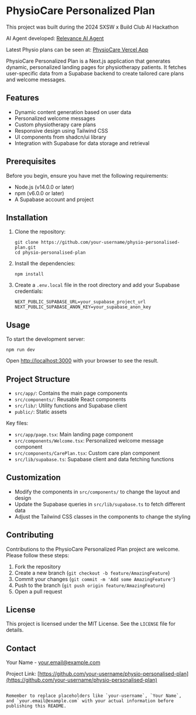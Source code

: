 # PhysioCare Personalized Plan

This project was built during the 2024 SXSW x Build Club AI Hackathon

AI Agent developed: [Relevance AI Agent](https://app.relevanceai.com/notebook/f1db6c/a21b8ef54fd8-4346-bfaa-059a7d195dd8/61eee660-9789-46e8-86d0-36139faa322a)

Latest Physio plans can be seen at: [PhysioCare Vercel App](https://physio-personalised-plan.vercel.app/)

PhysioCare Personalized Plan is a Next.js application that generates dynamic, personalized landing pages for physiotherapy patients. It fetches user-specific data from a Supabase backend to create tailored care plans and welcome messages.

## Features

- Dynamic content generation based on user data
- Personalized welcome messages
- Custom physiotherapy care plans
- Responsive design using Tailwind CSS
- UI components from shadcn/ui library
- Integration with Supabase for data storage and retrieval

## Prerequisites

Before you begin, ensure you have met the following requirements:

- Node.js (v14.0.0 or later)
- npm (v6.0.0 or later)
- A Supabase account and project

## Installation

1. Clone the repository:
   ```
   git clone https://github.com/your-username/physio-personalised-plan.git
   cd physio-personalised-plan
   ```

2. Install the dependencies:
   ```
   npm install
   ```

3. Create a `.env.local` file in the root directory and add your Supabase credentials:
   ```
   NEXT_PUBLIC_SUPABASE_URL=your_supabase_project_url
   NEXT_PUBLIC_SUPABASE_ANON_KEY=your_supabase_anon_key
   ```

## Usage

To start the development server:

```
npm run dev
```

Open [http://localhost:3000](http://localhost:3000) with your browser to see the result.

## Project Structure

- `src/app/`: Contains the main page components
- `src/components/`: Reusable React components
- `src/lib/`: Utility functions and Supabase client
- `public/`: Static assets

Key files:
- `src/app/page.tsx`: Main landing page component
- `src/components/Welcome.tsx`: Personalized welcome message component
- `src/components/CarePlan.tsx`: Custom care plan component
- `src/lib/supabase.ts`: Supabase client and data fetching functions

## Customization

- Modify the components in `src/components/` to change the layout and design
- Update the Supabase queries in `src/lib/supabase.ts` to fetch different data
- Adjust the Tailwind CSS classes in the components to change the styling

## Contributing

Contributions to the PhysioCare Personalized Plan project are welcome. Please follow these steps:

1. Fork the repository
2. Create a new branch (`git checkout -b feature/AmazingFeature`)
3. Commit your changes (`git commit -m 'Add some AmazingFeature'`)
4. Push to the branch (`git push origin feature/AmazingFeature`)
5. Open a pull request

## License

This project is licensed under the MIT License. See the `LICENSE` file for details.

## Contact

Your Name - your.email@example.com

Project Link: [https://github.com/your-username/physio-personalised-plan](https://github.com/your-username/physio-personalised-plan)
```

Remember to replace placeholders like `your-username`, `Your Name`, and `your.email@example.com` with your actual information before publishing this README.
